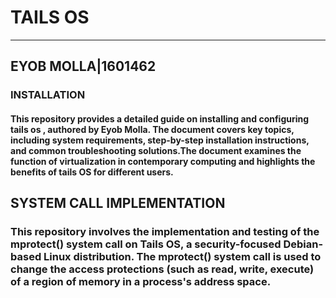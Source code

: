 # TAILS OS
---
## EYOB MOLLA|1601462
### INSTALLATION

#### This repository provides a detailed guide on installing and configuring tails os , authored by Eyob Molla. The document covers key topics, including system requirements, step-by-step installation instructions, and common troubleshooting solutions.The document examines the function of virtualization in contemporary computing and highlights the benefits of tails OS for different users.

## SYSTEM CALL IMPLEMENTATION
### This repository involves the implementation and testing of the mprotect() system call on Tails OS, a security-focused Debian-based Linux distribution. The mprotect() system call is used to change the access protections (such as read, write, execute) of a region of memory in a process's address space.
